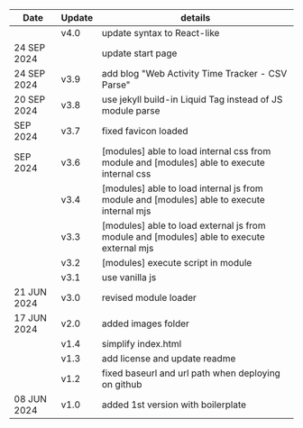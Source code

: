 | Date | Update | details |
| -- | -- | -- |
| | v4.0| update syntax to React-like |
| 24 SEP 2024| | update start page |
| 24 SEP 2024| v3.9 | add blog "Web Activity Time Tracker - CSV Parse"|
| 20 SEP 2024| v3.8 | use jekyll build-in Liquid Tag instead of JS module parse|
|SEP 2024| v3.7 | fixed favicon loaded|
|SEP 2024| v3.6 | [modules] able to load internal css from module and [modules] able to execute internal css|
|| v3.4 | [modules] able to load internal js from module and [modules] able to execute internal mjs|
|| v3.3 | [modules] able to load external js from module and [modules] able to execute external mjs|
|| v3.2 | [modules] execute script in module|
|| v3.1 | use vanilla js|
| 21 JUN 2024 | v3.0 | revised module loader |
| 17 JUN 2024 | v2.0 | added images folder |
|| v1.4 | simplify index.html|
|| v1.3 | add license and update readme|
|| v1.2 | fixed baseurl and url path when deploying on github|
| 08 JUN 2024 | v1.0 | added 1st version with boilerplate |





